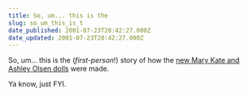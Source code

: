 ```yaml
---
title: So, um... this is the
slug: so_um_this_is_t
date_published: 2001-07-23T20:42:27.000Z
date_updated: 2001-07-23T20:42:27.000Z
---
```


So, um… this is the (*first-person*!) story of how the [new Mary Kate and Ashley Olsen dolls](http://www.olsentwins.com/idoll/making/making.html) were made.

Ya know, just FYI.
